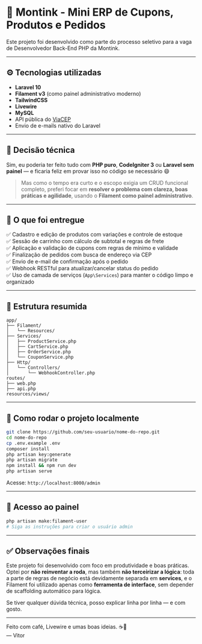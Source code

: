 # 🧾 Montink - Mini ERP de Cupons, Produtos e Pedidos

Este projeto foi desenvolvido como parte do processo seletivo para a vaga de Desenvolvedor Back-End PHP da Montink.

---

## ⚙️ Tecnologias utilizadas

- **Laravel 10**
- **Filament v3** (como painel administrativo moderno)
- **TailwindCSS**
- **Livewire**
- **MySQL**
- API pública do [ViaCEP](https://viacep.com.br/)
- Envio de e-mails nativo do Laravel

---

## 🧠 Decisão técnica

Sim, eu poderia ter feito tudo com **PHP puro**, **CodeIgniter 3** ou **Laravel sem painel** — e ficaria feliz em provar isso no código se necessário 😄

> Mas como o tempo era curto e o escopo exigia um CRUD funcional completo, preferi focar em **resolver o problema com clareza, boas práticas e agilidade**, usando o **Filament como painel administrativo**. 

---

## 🎯 O que foi entregue

✅ Cadastro e edição de produtos com variações e controle de estoque  
✅ Sessão de carrinho com cálculo de subtotal e regras de frete  
✅ Aplicação e validação de cupons com regras de mínimo e validade  
✅ Finalização de pedidos com busca de endereço via CEP  
✅ Envio de e-mail de confirmação após o pedido  
✅ Webhook RESTful para atualizar/cancelar status do pedido  
✅ Uso de camada de serviços (`App\Services`) para manter o código limpo e organizado

---

## 📁 Estrutura resumida

```
app/
├── Filament/
│   └── Resources/
├── Services/
│   ├── ProductService.php
│   ├── CartService.php
│   ├── OrderService.php
│   └── CouponService.php
├── Http/
│   └── Controllers/
│       └── WebhookController.php
routes/
├── web.php
├── api.php
resources/views/
```

---

## 🚀 Como rodar o projeto localmente

```bash
git clone https://github.com/seu-usuario/nome-do-repo.git
cd nome-do-repo
cp .env.example .env
composer install
php artisan key:generate
php artisan migrate
npm install && npm run dev
php artisan serve
```

Acesse: `http://localhost:8000/admin`

---

## 🔑 Acesso ao painel

```bash
php artisan make:filament-user
# Siga as instruções para criar o usuário admin
```

---

## ✅ Observações finais

Este projeto foi desenvolvido com foco em produtividade e boas práticas. Optei por **não reinventar a roda**, mas também **não terceirizar a lógica**: toda a parte de regras de negócio está devidamente separada em **services**, e o Filament foi utilizado apenas como **ferramenta de interface**, sem depender de scaffolding automático para lógica.

Se tiver qualquer dúvida técnica, posso explicar linha por linha — e com gosto.

---

Feito com café, Livewire e umas boas ideias. ☕🚀  
— Vitor
